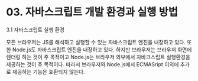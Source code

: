 # 03. 자바스크립트 개발 환경과 실행 방법

3.1 자바스크립트 실행 환경

모든 브라우저는 JS를 해석하고 실행할 수 있는 자바스크립트 엔진을 내장하고 있다. 또한 Node.js도 자바스크립트 엔진을 내장하고 있다. 하지만 브라우저는 브라우저 화면에 렌더링 하는 것이 주 목적이고 Node.js는 브라우저 외부에서 자바크스립트 실행환경을 제공하는 것이 주 목적이다. 따라서 브라우저와 Node.js에서 ECMASript 이외에 추가로 제공하는 기능은 호환되지 않는다.




